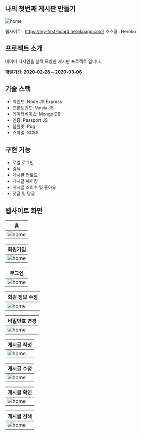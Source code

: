 ## 나의 첫번째 게시판 만들기


![home](https://raw.githubusercontent.com/won-developer/myfirstboard/master/images/home.png)

웹사이트 : https://my-first-board.herokuapp.com/
호스팅 : Heroku


## 프로젝트 소개

네이버 디자인을 살짝 모방한 게시판 프로젝트 입니다.

__개발기간: 2020-02-28 ~ 2020-03-06__

## 기술 스택
- 백엔드: Node JS Express
- 프론트엔드: Vanila JS
- 데이터베이스: Mongo DB
- 인증: Passport JS
- 템플릿: Pug
- 스타일: SCSS


## 구현 기능
- 로컬 로그인
- 검색
- 게시글 업로드
- 게시글 페이징
- 게시글 조회수 및 좋아요
- 댓글 및 답글


## 웹사이트 화면
|홈|
|----|
|![home](https://raw.githubusercontent.com/won-developer/myfirstboard/master/images/home.png)|

|회원가입|
|----|
|![home](https://raw.githubusercontent.com/won-developer/myfirstboard/master/images/join.png)|

|로그인|
|----|
|![home](https://raw.githubusercontent.com/won-developer/myfirstboard/master/images/login.png)|

|회원 정보 수정|
|----|
|![home](https://raw.githubusercontent.com/won-developer/myfirstboard/master/images/user_edit.png)|

|비밀번호 변경|
|----|
|![home](https://raw.githubusercontent.com/won-developer/myfirstboard/master/images/user_change_password.png)|

|게시글 작성|
|----|
|![home](https://raw.githubusercontent.com/won-developer/myfirstboard/master/images/create.png)|

|게시글 수정|
|----|
|![home](https://raw.githubusercontent.com/won-developer/myfirstboard/master/images/update.png)|

|게시글 확인|
|----|
|![home](https://raw.githubusercontent.com/won-developer/myfirstboard/master/images/post_views.png)|

|게시글 검색|
|----|
|![home](https://raw.githubusercontent.com/won-developer/myfirstboard/master/images/search.png)|
